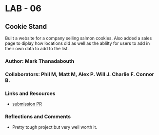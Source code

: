 # LAB - 06

## Cookie Stand

Built a website for a company selling salmon cookies. Also added a sales page to diplay how locations did as well as the ablilty for users to add in their own data to add to the list.

### Author: Mark Thanadabouth

### Collaborators: Phil M, Matt M, Alex P. Will J. Charlie F. Connor B.

### Links and Resources
* [submission PR](http://xyz.com)


### Reflections and Comments
* Pretty tough project but very well worth it.
